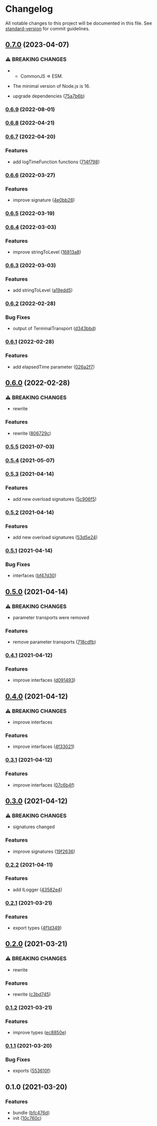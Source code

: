 # Changelog

All notable changes to this project will be documented in this file. See [standard-version](https://github.com/conventional-changelog/standard-version) for commit guidelines.

## [0.7.0](https://github.com/BlackGlory/extra-logger/compare/v0.6.9...v0.7.0) (2023-04-07)


### ⚠ BREAKING CHANGES

* - CommonJS => ESM.
- The minimal version of Node.js is 16.

* upgrade dependencies ([75a7b6b](https://github.com/BlackGlory/extra-logger/commit/75a7b6b0279a66c666cb1868142a504201c33210))

### [0.6.9](https://github.com/BlackGlory/extra-logger/compare/v0.6.8...v0.6.9) (2022-08-01)

### [0.6.8](https://github.com/BlackGlory/extra-logger/compare/v0.6.7...v0.6.8) (2022-04-21)

### [0.6.7](https://github.com/BlackGlory/extra-logger/compare/v0.6.6...v0.6.7) (2022-04-20)


### Features

* add logTimeFunction functions ([714f798](https://github.com/BlackGlory/extra-logger/commit/714f798b8f48ead0679077423da25f7945528f18))

### [0.6.6](https://github.com/BlackGlory/extra-logger/compare/v0.6.5...v0.6.6) (2022-03-27)


### Features

* improve signature ([4e0bb28](https://github.com/BlackGlory/extra-logger/commit/4e0bb28fb6027b6eff59679c561ce6211401a611))

### [0.6.5](https://github.com/BlackGlory/extra-logger/compare/v0.6.4...v0.6.5) (2022-03-19)

### [0.6.4](https://github.com/BlackGlory/extra-logger/compare/v0.6.3...v0.6.4) (2022-03-03)


### Features

* improve stringToLevel ([16813a8](https://github.com/BlackGlory/extra-logger/commit/16813a82944d8421775d0026346a3631cf9bd965))

### [0.6.3](https://github.com/BlackGlory/extra-logger/compare/v0.6.2...v0.6.3) (2022-03-03)


### Features

* add stringToLevel ([a19edd5](https://github.com/BlackGlory/extra-logger/commit/a19edd570eaf37467e7a5913ad0ea8159e7888ef))

### [0.6.2](https://github.com/BlackGlory/extra-logger/compare/v0.6.1...v0.6.2) (2022-02-28)


### Bug Fixes

* output of TerminalTransport ([d343bbd](https://github.com/BlackGlory/extra-logger/commit/d343bbde56afcef995d1553e93cf8a02afe25a5d))

### [0.6.1](https://github.com/BlackGlory/extra-logger/compare/v0.6.0...v0.6.1) (2022-02-28)


### Features

* add elapsedTime parameter ([026a2f7](https://github.com/BlackGlory/extra-logger/commit/026a2f74cfbb18edf9fcb4496603a06eaf082415))

## [0.6.0](https://github.com/BlackGlory/extra-logger/compare/v0.5.5...v0.6.0) (2022-02-28)


### ⚠ BREAKING CHANGES

* rewrite

### Features

* rewrite ([806729c](https://github.com/BlackGlory/extra-logger/commit/806729cfc72151f103407c1b57d88528b819c078))

### [0.5.5](https://github.com/BlackGlory/extra-logger/compare/v0.5.4...v0.5.5) (2021-07-03)

### [0.5.4](https://github.com/BlackGlory/extra-logger/compare/v0.5.3...v0.5.4) (2021-05-07)

### [0.5.3](https://github.com/BlackGlory/extra-logger/compare/v0.5.2...v0.5.3) (2021-04-14)


### Features

* add new overload signatures ([5c906f5](https://github.com/BlackGlory/extra-logger/commit/5c906f5611fb5d252adc9f6980f2be325bad6138))

### [0.5.2](https://github.com/BlackGlory/extra-logger/compare/v0.5.1...v0.5.2) (2021-04-14)


### Features

* add new overload signatures ([53d5e24](https://github.com/BlackGlory/extra-logger/commit/53d5e24ee969c0359428c56651ebf9a8a07962aa))

### [0.5.1](https://github.com/BlackGlory/extra-logger/compare/v0.5.0...v0.5.1) (2021-04-14)


### Bug Fixes

* interfaces ([bf47d30](https://github.com/BlackGlory/extra-logger/commit/bf47d30d20348e9d7147fca330572067728e8ae2))

## [0.5.0](https://github.com/BlackGlory/extra-logger/compare/v0.4.1...v0.5.0) (2021-04-14)


### ⚠ BREAKING CHANGES

* parameter transports were removed

### Features

* remove parameter transports ([718cdfb](https://github.com/BlackGlory/extra-logger/commit/718cdfb0e1381e19a2f822c7c924feda5e9430fe))

### [0.4.1](https://github.com/BlackGlory/extra-logger/compare/v0.4.0...v0.4.1) (2021-04-12)


### Features

* improve interfaces ([d091493](https://github.com/BlackGlory/extra-logger/commit/d091493ea0263b68b533357b58f85eab20258cb0))

## [0.4.0](https://github.com/BlackGlory/extra-logger/compare/v0.3.1...v0.4.0) (2021-04-12)


### ⚠ BREAKING CHANGES

* improve interfaces

### Features

* improve interfaces ([4f33021](https://github.com/BlackGlory/extra-logger/commit/4f330217f501a8447ba432870ab4657f3a6141f3))

### [0.3.1](https://github.com/BlackGlory/extra-logger/compare/v0.3.0...v0.3.1) (2021-04-12)


### Features

* improve interfaces ([07c6b4f](https://github.com/BlackGlory/extra-logger/commit/07c6b4fb4316dcccb801b3dbf67892942d1f5b1e))

## [0.3.0](https://github.com/BlackGlory/extra-logger/compare/v0.2.2...v0.3.0) (2021-04-12)


### ⚠ BREAKING CHANGES

* signatures changed

### Features

* improve signatures ([19f2636](https://github.com/BlackGlory/extra-logger/commit/19f263661d173dc126f086483fb6d9a93ec3b39d))

### [0.2.2](https://github.com/BlackGlory/extra-logger/compare/v0.2.1...v0.2.2) (2021-04-11)


### Features

* add ILogger ([43582e4](https://github.com/BlackGlory/extra-logger/commit/43582e40984935964638bf0f5f8fb15b8dc6c0c6))

### [0.2.1](https://github.com/BlackGlory/extra-logger/compare/v0.2.0...v0.2.1) (2021-03-21)


### Features

* export types ([4f1d349](https://github.com/BlackGlory/extra-logger/commit/4f1d34996cb26794bd13d0856a9353bfdad8c1c1))

## [0.2.0](https://github.com/BlackGlory/extra-logger/compare/v0.1.2...v0.2.0) (2021-03-21)


### ⚠ BREAKING CHANGES

* rewrite

### Features

* rewrite ([c3bd745](https://github.com/BlackGlory/extra-logger/commit/c3bd745e6bab3092225ff2ce6a102217f88ce27b))

### [0.1.2](https://github.com/BlackGlory/extra-logger/compare/v0.1.1...v0.1.2) (2021-03-21)


### Features

* improve types ([ec8850e](https://github.com/BlackGlory/extra-logger/commit/ec8850e994c3ab17ebf4d4896bb37beb5bc4c694))

### [0.1.1](https://github.com/BlackGlory/extra-logger/compare/v0.1.0...v0.1.1) (2021-03-20)


### Bug Fixes

* exports ([553610f](https://github.com/BlackGlory/extra-logger/commit/553610fcb5dedd81739453a02e55cf3417a65780))

## 0.1.0 (2021-03-20)


### Features

* bundle ([bfc476d](https://github.com/BlackGlory/extra-logger/commit/bfc476d83f6f33ac6cc280af2200c92885f6e7d6))
* init ([10c760c](https://github.com/BlackGlory/extra-logger/commit/10c760caf601820ebfad52536723f238000e8b20))

